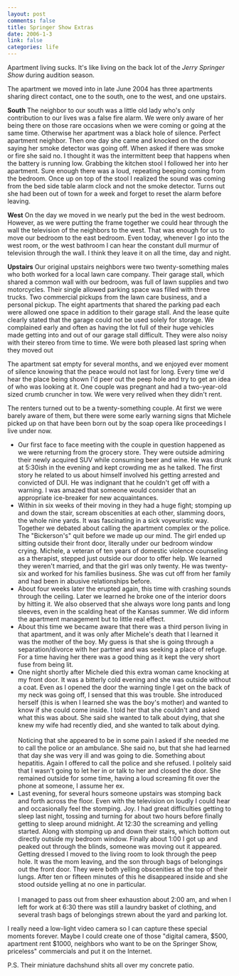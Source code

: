 ```yaml
--- 
layout: post
comments: false
title: Springer Show Extras
date: 2006-1-3
link: false
categories: life
---
```

Apartment living sucks. It's like living on the back lot of the <i>Jerry Springer Show</i> during audition season.

The apartment we moved into in late June 2004 has three apartments sharing direct contact, one to the south, one to the west, and one upstairs.

<strong>South</strong>
The neighbor to our south was a little old lady who's only contribution to our lives was a false fire alarm. We were only aware of her being there on those rare occasions when we were coming or going at the same time. Otherwise her apartment was a black hole of silence. Perfect apartment neighbor. Then one day she came and knocked on the door saying her smoke detector was going off. When asked if there was smoke or fire she said no. I thought it was the intermittent beep that happens when the battery is running low. Grabbing the kitchen stool I followed her into her apartment. Sure enough there was a loud, repeating beeping coming from the bedroom. Once up on top of the stool I realized the sound was coming from the bed side table alarm clock and not the smoke detector. Turns out she had been out of town for a week and forget to reset the alarm before leaving.

<strong>West</strong>
On the day we moved in we nearly put the bed in the west bedroom. However, as we were putting the frame together we could hear through the wall the television of the neighbors to the west. That was enough for us to move our bedroom to the east bedroom. Even today, whenever I go into the west room, or the west bathroom I can hear the constant dull murmur of television through the wall. I think they leave it on all the time, day and night.

<strong>Upstairs</strong>
Our original upstairs neighbors were two twenty-something males who both worked for a local lawn care company. Their garage stall, which shared a common wall with our bedroom, was full of lawn supplies and two motorcycles. Their single allowed parking space was filled with three trucks. Two commercial pickups from the lawn care business, and a personal pickup. The eight apartments that shared the parking pad each were allowed one space in addition to their garage stall. And the lease quite clearly stated that the garage could not be used solely for storage. We complained early and often as having the lot full of their huge vehicles made getting into and out of our garage stall difficult. They were also noisy with their stereo from time to time. We were both pleased last spring when they moved out

The apartment sat empty for several months, and we enjoyed ever moment of silence knowing that the peace would not last for long. Every time we'd hear the place being shown I'd peer out the peep hole and try to get an idea of who was looking at it. One couple was pregnant and had a two-year-old sized crumb cruncher in tow. We were very relived when they didn't rent.

The renters turned out to be a twenty-something couple. At first we were barely aware of them, but there were some early warning signs that Michele picked up on that have been born out by the soap opera like proceedings I live under now.

<ul>
<li class="il">Our first face to face meeting with the couple in question happened as we were returning from the grocery store. They were outside admiring their newly acquired SUV while consuming beer and wine. He was drunk at 5:30ish in the evening and kept crowding me as he talked. The first story he related to us about himself involved his getting arrested and convicted of DUI. He was indignant that he couldn't get off with a warning. I was amazed that someone would consider that an appropriate ice-breaker for new acquaintances. </li>

<li class="il">Within in six weeks of their moving in they had a huge fight; stomping up and down the stair, scream obscenities at each other, slamming doors, the whole nine yards. It was fascinating in a sick voyeuristic way. Together we debated about calling the apartment complex or the police. The "Bickerson's" quit before we made up our mind. The girl ended up sitting outside their front door, literally under our bedroom window crying. Michele, a veteran of ten years of domestic violence counseling as a therapist, stepped just outside our door to offer help. We learned they weren't married, and that the girl was only twenty. He was twenty-six and worked for his families business. She was cut off from her family and had been in abusive relationships before.</li>

<li class="il">About four weeks later the erupted again, this time with crashing sounds through the ceiling. Later we learned he broke one of the interior doors by hitting it. We also observed that she always wore long pants and long sleeves, even in the scalding heat of the Kansas summer.  We did inform the apartment management but to little real effect. </li>

<li class="il">About this time we became aware that there was a third person living in that apartment, and it was only after Michele's death that I learned it was the mother of the boy. My guess is that she is going through a separation/divorce with her partner and was seeking a place of refuge. For a time having her there was a good thing as it kept the very short fuse from being lit.</li>

<li class="il">One night shortly after Michele died this extra woman came knocking at my front door. It was a bitterly cold evening and she was outside without a coat. Even as I opened the door the warning tingle I get on the back of my neck was going off, I sensed that this was trouble. She introduced herself (this is when I learned she was the boy's mother) and wanted to know if she could come inside. I told her that she couldn't and asked what this was about. She said she wanted to talk about dying, that she knew my wife had recently died, and she wanted to talk about dying. <br /><br />Noticing that she appeared to be in some pain I asked if she needed me to call the police or an ambulance. She said no, but that she had learned that day she was very ill and was going to die. Something about hepatitis. Again I offered to call the police and she refused. I politely said that I wasn't going to let her in or talk to her and closed the door. She remained outside for some time, having a loud screaming fit over the phone at someone, I assume her ex. </li>

<li class="il">Last evening, for several hours someone upstairs was stomping back and forth across the floor. Even with the television on loudly I could hear and occasionally feel the stomping. Joy. I had great difficulties getting to sleep last night, tossing and turning for about two hours before finally getting to sleep around midnight. At 12:30 the screaming and yelling started. Along with stomping up and down their stairs, which bottom out directly outside my bedroom window. Finally about 1:00 I got up and peaked out through the blinds, someone was moving out it appeared. Getting dressed I moved to the living room to look through the peep hole. It was the mom leaving, and the son through bags of belongings out the front door. They were both yelling obscenities at the top of their lungs. After ten or fifteen minutes of this he disappeared inside and she stood outside yelling at no one in particular.<br /><br />I managed to pass out from sheer exhaustion about 2:00 am, and when I left for work at 6:30 there was still a laundry basket of clothing, and several trash bags of belongings strewn about the yard and parking lot. </li>
</ul>

I really need a low-light video camera so I can capture these special moments forever. Maybe I could create one of those "digital camera, $500, apartment rent $1000, neighbors who want to be on the Springer Show, priceless" commercials and put it on the Internet.

P.S. Their miniature dachshund shits all over my concrete patio.
